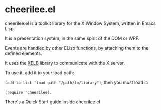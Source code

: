 # cheerilee.el

cheerilee.el is a toolkit library for the X Window System, written in
Emacs Lisp.

It is a presentation system, in the same spirit of the DOM or WPF.

Events are handled by other ELisp functions, by attaching them to the
defined elements.

It uses the [XELB](https://github.com/ch11ng/xelb) library to
communicate with the X server.

To use it, add it to your load path:

`(add-to-list 'load-path "/path/to/library")`, then you must
load it:

`(require 'cheerilee)`.

There's a Quick Start guide inside cheerilee.el

